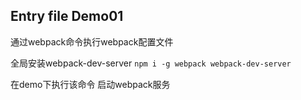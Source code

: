 ## Entry file Demo01

通过webpack命令执行webpack配置文件

全局安装webpack-dev-server  ``` npm i -g webpack webpack-dev-server ```

在demo下执行该命令 启动webpack服务
